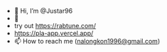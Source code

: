 - 👋 Hi, I’m @Justar96
- 👀
- try out https://rabtune.com/
- https://pla-app.vercel.app/
- 📫 How to reach me (nalongkon1996@gmail.com)
<!---
Justar96/Justar96 is a ✨ special ✨ repository because its `README.md` (this file) appears on your GitHub profile.
You can click the Preview link to take a look at your changes.
--->
